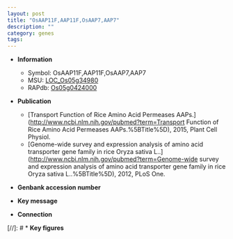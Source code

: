```yaml
---
layout: post
title: "OsAAP11F,AAP11F,OsAAP7,AAP7"
description: ""
category: genes
tags: 
---
```


* **Information**  
    + Symbol: OsAAP11F,AAP11F,OsAAP7,AAP7  
    + MSU: [LOC_Os05g34980](http://rice.uga.edu/cgi-bin/ORF_infopage.cgi?orf=LOC_Os05g34980)  
    + RAPdb: [Os05g0424000](http://rapdb.dna.affrc.go.jp/viewer/gbrowse_details/irgsp1?name=Os05g0424000)  

* **Publication**  
    + [Transport Function of Rice Amino Acid Permeases AAPs.](http://www.ncbi.nlm.nih.gov/pubmed?term=Transport Function of Rice Amino Acid Permeases AAPs.%5BTitle%5D), 2015, Plant Cell Physiol.
    + [Genome-wide survey and expression analysis of amino acid transporter gene family in rice Oryza sativa L..](http://www.ncbi.nlm.nih.gov/pubmed?term=Genome-wide survey and expression analysis of amino acid transporter gene family in rice Oryza sativa L..%5BTitle%5D), 2012, PLoS One.

* **Genbank accession number**  

* **Key message**  

* **Connection**  

[//]: # * **Key figures**  


